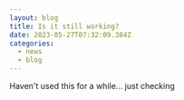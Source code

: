 ```yaml
---
layout: blog
title: Is it still working?
date: 2023-05-27T07:32:09.384Z
categories:
  - news
  - blog
---
```

H﻿aven't used this for a while... just checking